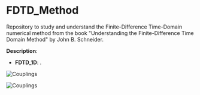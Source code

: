 # FDTD_Method
Repository to study and understand the Finite-Difference Time-Domain numerical method from the book "Understanding the Finite-Difference Time Domain Method" by John B. Schneider.

**Description**: 

* **FDTD_1D**: .

![Couplings](/FDTD_2D/animated_EM.gif)

![Couplings](/FDTD_1D_TFSF/animated_plot.gif)
